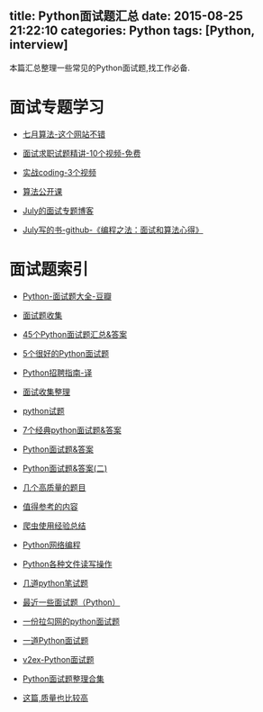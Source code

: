 title: Python面试题汇总
date: 2015-08-25 21:22:10
categories: Python
tags: [Python, interview]
---

本篇汇总整理一些常见的Python面试题,找工作必备.

<!-- more -->


# 面试专题学习
- [七月算法-这个网站不错](http://www.julyedu.com/)
- [面试求职试题精讲-10个视频-免费](http://www.julyedu.com/video/play?course=25)
- [实战coding-3个视频](http://www.julyedu.com/video/play?course=27)
- [算法公开课](http://www.julyedu.com/video/play?course=17)

- [July的面试专题博客](http://blog.csdn.net/v_july_v/article/details/7382693)
- [July写的书-github-《编程之法：面试和算法心得》](https://github.com/julycoding/The-Art-Of-Programming-By-July/blob/master/ebook/zh/Readme.md)

# 面试题索引

- [Python-面试题大全-豆瓣](http://www.douban.com/group/topic/21206826/?start=0)
- [面试题收集](http://www.pythonclub.org/interview/start)
- [45个Python面试题汇总&答案](http://www.51itong.net/python-8337.html)
- [5个很好的Python面试题](http://segmentfault.com/a/1190000000618513)
- [Python招聘指南-译](http://michaelyou.github.io/2015/05/19/%E7%BF%BB%E8%AF%91-python%E6%8B%9B%E8%81%98%E6%8C%87%E5%8D%97/)

- [面试收集整理](http://michaelyou.github.io/categories/%E9%9D%A2%E8%AF%95/)
- [python试题](http://michaelyou.github.io/2015/02/01/python%E8%AF%95%E9%A2%98/)
- [7个经典python面试题&答案](http://michaelyou.github.io/2015/05/19/%E7%BF%BB%E8%AF%91-7%E4%B8%AA%E7%BB%8F%E5%85%B8python%E9%9D%A2%E8%AF%95%E9%A2%98/)
- [Python面试题&答案](http://www.cnblogs.com/goodhacker/p/3366618.html)
- [Python面试题&答案(二)](http://www.cnblogs.com/goodhacker/p/3387027.html)
- [几个高质量的题目](http://www.pythonclub.org/algorithm/start)
- [值得参考的内容](http://www.pythonclub.org/)
- [爬虫使用经验总结](http://www.pythonclub.org/python-network-application/observer-spider)
- [Python网络编程](http://www.pythonclub.org/python-network-application/start)
- [Python各种文件读写操作](http://www.pythonclub.org/python-files/start)
- [几道python笔试题](http://my.oschina.net/zyzzy/blog/118265)
- [最近一些面试题（Python）](https://mengzhuo.org/blog/%E6%9C%80%E8%BF%91%E4%B8%80%E4%BA%9B%E9%9D%A2%E8%AF%95%E9%A2%98%EF%BC%88python%EF%BC%89.html)
- [一份拉勾网的python面试题](http://www.phperz.com/article/14/0924/14407.html)
- [一道Python面试题](http://www.leafonsword.org/python/)
- [v2ex-Python面试题](https://www.v2ex.com/t/65710)
- [Python面试题整理合集](http://www.kanzhun.com/k-mianshitimu/pythonmianshiti/)
- [这篇,质量也比较高](http://www.9325.org/archives/430)
